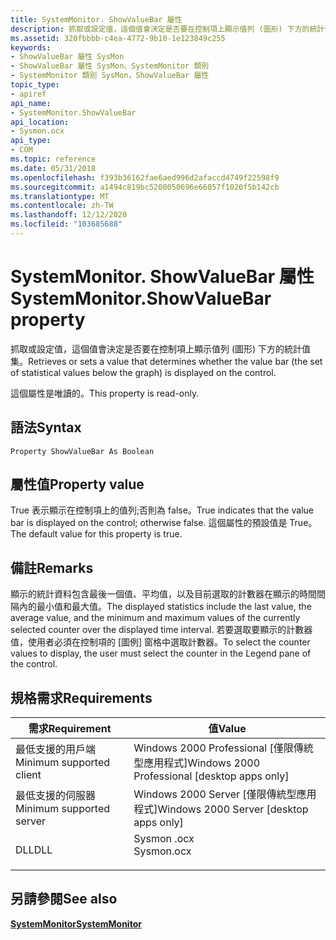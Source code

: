 ```yaml
---
title: SystemMonitor. ShowValueBar 屬性
description: 抓取或設定值，這個值會決定是否要在控制項上顯示值列 (圖形) 下方的統計值集。
ms.assetid: 320fbbbb-c4ea-4772-9b10-1e123849c255
keywords:
- ShowValueBar 屬性 SysMon
- ShowValueBar 屬性 SysMon、SystemMonitor 類別
- SystemMonitor 類別 SysMon，ShowValueBar 屬性
topic_type:
- apiref
api_name:
- SystemMonitor.ShowValueBar
api_location:
- Sysmon.ocx
api_type:
- COM
ms.topic: reference
ms.date: 05/31/2018
ms.openlocfilehash: f393b36162fae6aed996d2afaccd4749f22598f9
ms.sourcegitcommit: a1494c819bc5200050696e66057f1020f5b142cb
ms.translationtype: MT
ms.contentlocale: zh-TW
ms.lasthandoff: 12/12/2020
ms.locfileid: "103685688"
---
```

# <a name="systemmonitorshowvaluebar-property"></a><span data-ttu-id="c1022-106">SystemMonitor. ShowValueBar 屬性</span><span class="sxs-lookup"><span data-stu-id="c1022-106">SystemMonitor.ShowValueBar property</span></span>

<span data-ttu-id="c1022-107">抓取或設定值，這個值會決定是否要在控制項上顯示值列 (圖形) 下方的統計值集。</span><span class="sxs-lookup"><span data-stu-id="c1022-107">Retrieves or sets a value that determines whether the value bar (the set of statistical values below the graph) is displayed on the control.</span></span>

<span data-ttu-id="c1022-108">這個屬性是唯讀的。</span><span class="sxs-lookup"><span data-stu-id="c1022-108">This property is read-only.</span></span>

## <a name="syntax"></a><span data-ttu-id="c1022-109">語法</span><span class="sxs-lookup"><span data-stu-id="c1022-109">Syntax</span></span>


```VB
Property ShowValueBar As Boolean
```



## <a name="property-value"></a><span data-ttu-id="c1022-110">屬性值</span><span class="sxs-lookup"><span data-stu-id="c1022-110">Property value</span></span>

<span data-ttu-id="c1022-111">True 表示顯示在控制項上的值列;否則為 false。</span><span class="sxs-lookup"><span data-stu-id="c1022-111">True indicates that the value bar is displayed on the control; otherwise false.</span></span> <span data-ttu-id="c1022-112">這個屬性的預設值是 True。</span><span class="sxs-lookup"><span data-stu-id="c1022-112">The default value for this property is true.</span></span>

## <a name="remarks"></a><span data-ttu-id="c1022-113">備註</span><span class="sxs-lookup"><span data-stu-id="c1022-113">Remarks</span></span>

<span data-ttu-id="c1022-114">顯示的統計資料包含最後一個值、平均值，以及目前選取的計數器在顯示的時間間隔內的最小值和最大值。</span><span class="sxs-lookup"><span data-stu-id="c1022-114">The displayed statistics include the last value, the average value, and the minimum and maximum values of the currently selected counter over the displayed time interval.</span></span> <span data-ttu-id="c1022-115">若要選取要顯示的計數器值，使用者必須在控制項的 [圖例] 窗格中選取計數器。</span><span class="sxs-lookup"><span data-stu-id="c1022-115">To select the counter values to display, the user must select the counter in the Legend pane of the control.</span></span>

## <a name="requirements"></a><span data-ttu-id="c1022-116">規格需求</span><span class="sxs-lookup"><span data-stu-id="c1022-116">Requirements</span></span>



| <span data-ttu-id="c1022-117">需求</span><span class="sxs-lookup"><span data-stu-id="c1022-117">Requirement</span></span> | <span data-ttu-id="c1022-118">值</span><span class="sxs-lookup"><span data-stu-id="c1022-118">Value</span></span> |
|-------------------------------------|---------------------------------------------------------------------------------------|
| <span data-ttu-id="c1022-119">最低支援的用戶端</span><span class="sxs-lookup"><span data-stu-id="c1022-119">Minimum supported client</span></span><br/> | <span data-ttu-id="c1022-120">Windows 2000 Professional \[僅限傳統型應用程式\]</span><span class="sxs-lookup"><span data-stu-id="c1022-120">Windows 2000 Professional \[desktop apps only\]</span></span><br/>                            |
| <span data-ttu-id="c1022-121">最低支援的伺服器</span><span class="sxs-lookup"><span data-stu-id="c1022-121">Minimum supported server</span></span><br/> | <span data-ttu-id="c1022-122">Windows 2000 Server \[僅限傳統型應用程式\]</span><span class="sxs-lookup"><span data-stu-id="c1022-122">Windows 2000 Server \[desktop apps only\]</span></span><br/>                                  |
| <span data-ttu-id="c1022-123">DLL</span><span class="sxs-lookup"><span data-stu-id="c1022-123">DLL</span></span><br/>                      | <dl> <span data-ttu-id="c1022-124"><dt>Sysmon .ocx</dt></span><span class="sxs-lookup"><span data-stu-id="c1022-124"><dt>Sysmon.ocx</dt></span></span> </dl> |



## <a name="see-also"></a><span data-ttu-id="c1022-125">另請參閱</span><span class="sxs-lookup"><span data-stu-id="c1022-125">See also</span></span>

<dl> <dt>

[<span data-ttu-id="c1022-126">**SystemMonitor**</span><span class="sxs-lookup"><span data-stu-id="c1022-126">**SystemMonitor**</span></span>](systemmonitor.md)
</dt> </dl>

 

 





